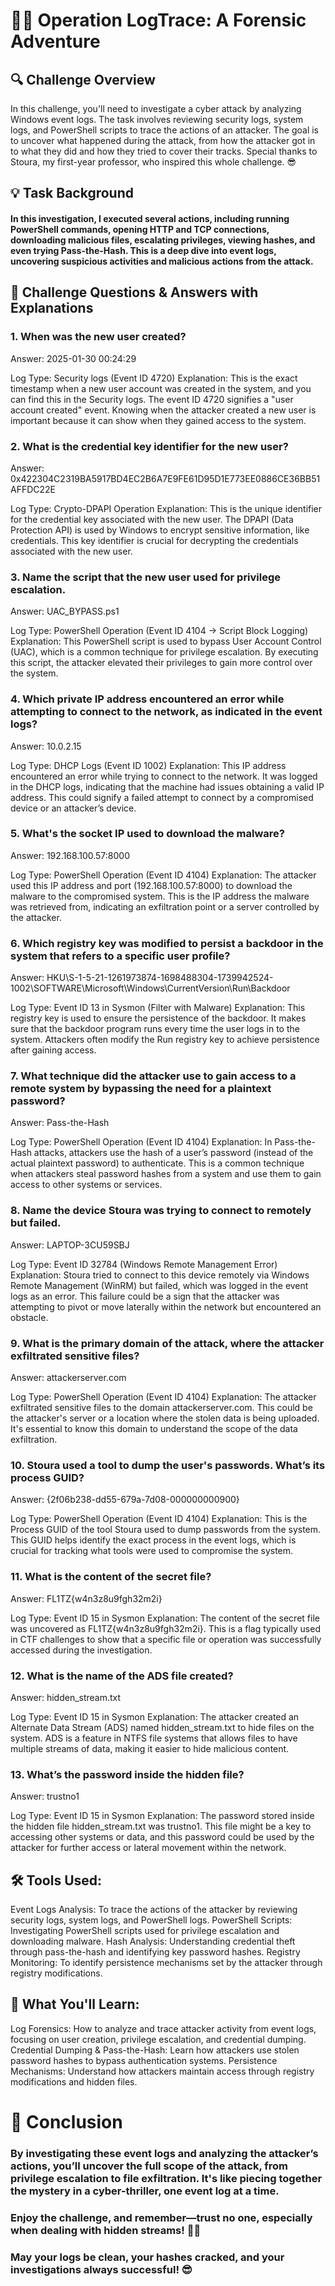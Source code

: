 # 🕵️‍♂️ Operation LogTrace: A Forensic Adventure
## 🔍 Challenge Overview
In this challenge, you'll need to investigate a cyber attack by analyzing Windows event logs. The task involves reviewing security logs, system logs, and PowerShell scripts to trace the actions of an attacker. The goal is to uncover what happened during the attack, from how the attacker got in to what they did and how they tried to cover their tracks. Special thanks to Stoura, my first-year professor, who inspired this whole challenge. 😎

## 💡 Task Background
#### In this investigation, I executed several actions, including running PowerShell commands, opening HTTP and TCP connections, downloading malicious files, escalating privileges, viewing hashes, and even trying Pass-the-Hash. This is a deep dive into event logs, uncovering suspicious activities and malicious actions from the attack.

## 📝 Challenge Questions & Answers with Explanations
### 1. When was the new user created?
Answer: 2025-01-30 00:24:29

Log Type: Security logs (Event ID 4720)
Explanation: This is the exact timestamp when a new user account was created in the system, and you can find this in the Security logs. The event ID 4720 signifies a "user account created" event. Knowing when the attacker created a new user is important because it can show when they gained access to the system.
### 2. What is the credential key identifier for the new user?
Answer: 0x422304C2319BA5917BD4EC2B6A7E9FE61D95D1E773EE0886CE36BB51AFFDC22E

Log Type: Crypto-DPAPI Operation
Explanation: This is the unique identifier for the credential key associated with the new user. The DPAPI (Data Protection API) is used by Windows to encrypt sensitive information, like credentials. This key identifier is crucial for decrypting the credentials associated with the new user.
### 3. Name the script that the new user used for privilege escalation.
Answer: UAC_BYPASS.ps1

Log Type: PowerShell Operation (Event ID 4104 → Script Block Logging)
Explanation: This PowerShell script is used to bypass User Account Control (UAC), which is a common technique for privilege escalation. By executing this script, the attacker elevated their privileges to gain more control over the system.
### 4. Which private IP address encountered an error while attempting to connect to the network, as indicated in the event logs?
Answer: 10.0.2.15

Log Type: DHCP Logs (Event ID 1002)
Explanation: This IP address encountered an error while trying to connect to the network. It was logged in the DHCP logs, indicating that the machine had issues obtaining a valid IP address. This could signify a failed attempt to connect by a compromised device or an attacker’s device.
### 5. What's the socket IP used to download the malware?
Answer: 192.168.100.57:8000

Log Type: PowerShell Operation (Event ID 4104)
Explanation: The attacker used this IP address and port (192.168.100.57:8000) to download the malware to the compromised system. This is the IP address the malware was retrieved from, indicating an exfiltration point or a server controlled by the attacker.
### 6. Which registry key was modified to persist a backdoor in the system that refers to a specific user profile?
Answer: HKU\S-1-5-21-1261973874-1698488304-1739942524-1002\SOFTWARE\Microsoft\Windows\CurrentVersion\Run\Backdoor

Log Type: Event ID 13 in Sysmon (Filter with Malware)
Explanation: This registry key is used to ensure the persistence of the backdoor. It makes sure that the backdoor program runs every time the user logs in to the system. Attackers often modify the Run registry key to achieve persistence after gaining access.
### 7. What technique did the attacker use to gain access to a remote system by bypassing the need for a plaintext password?
Answer: Pass-the-Hash

Log Type: PowerShell Operation (Event ID 4104)
Explanation: In Pass-the-Hash attacks, attackers use the hash of a user’s password (instead of the actual plaintext password) to authenticate. This is a common technique when attackers steal password hashes from a system and use them to gain access to other systems or services.
### 8. Name the device Stoura was trying to connect to remotely but failed.
Answer: LAPTOP-3CU59SBJ

Log Type: Event ID 32784 (Windows Remote Management Error)
Explanation: Stoura tried to connect to this device remotely via Windows Remote Management (WinRM) but failed, which was logged in the event logs as an error. This failure could be a sign that the attacker was attempting to pivot or move laterally within the network but encountered an obstacle.
### 9. What is the primary domain of the attack, where the attacker exfiltrated sensitive files?
Answer: attackerserver.com

Log Type: PowerShell Operation (Event ID 4104)
Explanation: The attacker exfiltrated sensitive files to the domain attackerserver.com. This could be the attacker's server or a location where the stolen data is being uploaded. It's essential to know this domain to understand the scope of the data exfiltration.
### 10. Stoura used a tool to dump the user's passwords. What’s its process GUID?
Answer: {2f06b238-dd55-679a-7d08-000000000900}

Log Type: PowerShell Operation (Event ID 4104)
Explanation: This is the Process GUID of the tool Stoura used to dump passwords from the system. This GUID helps identify the exact process in the event logs, which is crucial for tracking what tools were used to compromise the system.
### 11. What is the content of the secret file?
Answer: FL1TZ{w4n3z8u9fgh32m2i}

Log Type: Event ID 15 in Sysmon
Explanation: The content of the secret file was uncovered as FL1TZ{w4n3z8u9fgh32m2i}. This is a flag typically used in CTF challenges to show that a specific file or operation was successfully accessed during the investigation.
### 12. What is the name of the ADS file created?
Answer: hidden_stream.txt

Log Type: Event ID 15 in Sysmon
Explanation: The attacker created an Alternate Data Stream (ADS) named hidden_stream.txt to hide files on the system. ADS is a feature in NTFS file systems that allows files to have multiple streams of data, making it easier to hide malicious content.
### 13. What’s the password inside the hidden file?
Answer: trustno1

Log Type: Event ID 15 in Sysmon
Explanation: The password stored inside the hidden file hidden_stream.txt was trustno1. This file might be a key to accessing other systems or data, and this password could be used by the attacker for further access or lateral movement within the network.
## 🛠️ Tools Used:
Event Logs Analysis: To trace the actions of the attacker by reviewing security logs, system logs, and PowerShell logs.
PowerShell Scripts: Investigating PowerShell scripts used for privilege escalation and downloading malware.
Hash Analysis: Understanding credential theft through pass-the-hash and identifying key password hashes.
Registry Monitoring: To identify persistence mechanisms set by the attacker through registry modifications.
## 🚨 What You'll Learn:
Log Forensics: How to analyze and trace attacker activity from event logs, focusing on user creation, privilege escalation, and credential dumping.
Credential Dumping & Pass-the-Hash: Learn how attackers use stolen password hashes to bypass authentication systems.
Persistence Mechanisms: Understand how attackers maintain access through registry modifications and hidden files.
# 🎉 Conclusion
### By investigating these event logs and analyzing the attacker’s actions, you’ll uncover the full scope of the attack, from privilege escalation to file exfiltration. It's like piecing together the mystery in a cyber-thriller, one event log at a time.

### Enjoy the challenge, and remember—trust no one, especially when dealing with hidden streams! 🕵️‍♂️

### May your logs be clean, your hashes cracked, and your investigations always successful! 😎
